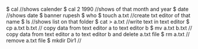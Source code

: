 $ cal       //shows calender
$ cal 2 1990     //shows of that month and year
$ date		//shows date
$ banner rupesh	
$ who
$ touch a.txt  //create txt editor of that name
$ ls		//shows list on that folder
$ cat > a.txt    //write text in text editor
$ cp a.txt b.txt  // copy data from text editor a to text editor b
$ mv a.txt b.txt  // copy data from text editor a to text editor b and delete a.txt file
$ rm a.txt	// remove a.txt file
$ mkdir Dir1	// 

